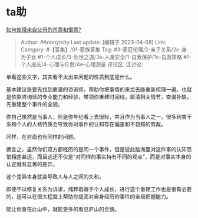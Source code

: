 # ta助
[如何处理来自父母的杀意和恨意?](https://www.zhihu.com/question/594282313/answer/2973473803)

> Author: #Anonymity
> Last update: [编辑于 2023-04-08]
> Link:
> Category: #【答集】/01-家族答集
> Tag: #3-家庭伦理/2-亲子关系/2c-身为子女  #1-个人成长/3-处世之道/3a-人身安全/1-自我保护/1c-自救策略 #1-个人成长/4-心理与疗愈/4e-心理测量
> 评论区:
> 泛讨论:

单看这些文字，其实看不太出来问题的性质到底是什么。

基本建议是要先找到靠谱的咨询师，帮助你把事情的来龙去脉重新梳理一遍。也就是依靠咨询师的专业能力和经验，带领你重建时间线，厘清相关情节，查漏补缺，先重建整个事件的全貌。

你自己虽然是当事人，但是你年纪看上去很轻，并且作为当事人之一，很多利害干系和个人的人格特质会导致你对事件的认知存在偏差和不自知的剪裁。

同样，在对面也有同样的问题。

换言之，虽然你们双方都经历的是同一个事件，但是彼此脑海里对这件事的认知恐怕相差甚远，而且这还不仅是“对同样的事实持有不同的观点”，而是对事实本身的认定就有显著的差异。

这个差异本身就会导致人与人之间的失和。

即使不以修复关系为诉求，纯粹着眼于个人成长，进行这个重建工作也是很有必要的，这可以在很大程度上帮助你提高对自身经历的事件的全局把握能力。

能让你身在此山中，就能更多的看见庐山的全貌。
